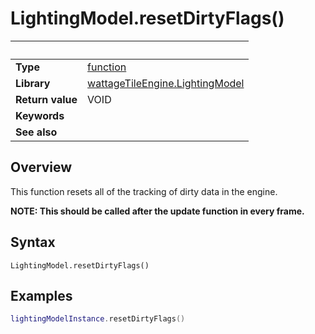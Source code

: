 # LightingModel.resetDirtyFlags()

|                      | &nbsp;
| -------------------- | ---------------------------------------------------------------
| __Type__             | [function](http://docs.coronalabs.com/api/type/Function.html)
| __Library__          | [wattageTileEngine.LightingModel](type_lightingModel.markdown)
| __Return value__     | VOID
| __Keywords__         |
| __See also__         |


## Overview

This function resets all of the tracking of dirty data in the engine.

**NOTE: This should be called after the update function in every frame.**

## Syntax

	LightingModel.resetDirtyFlags()


## Examples

``````lua
lightingModelInstance.resetDirtyFlags()
``````
